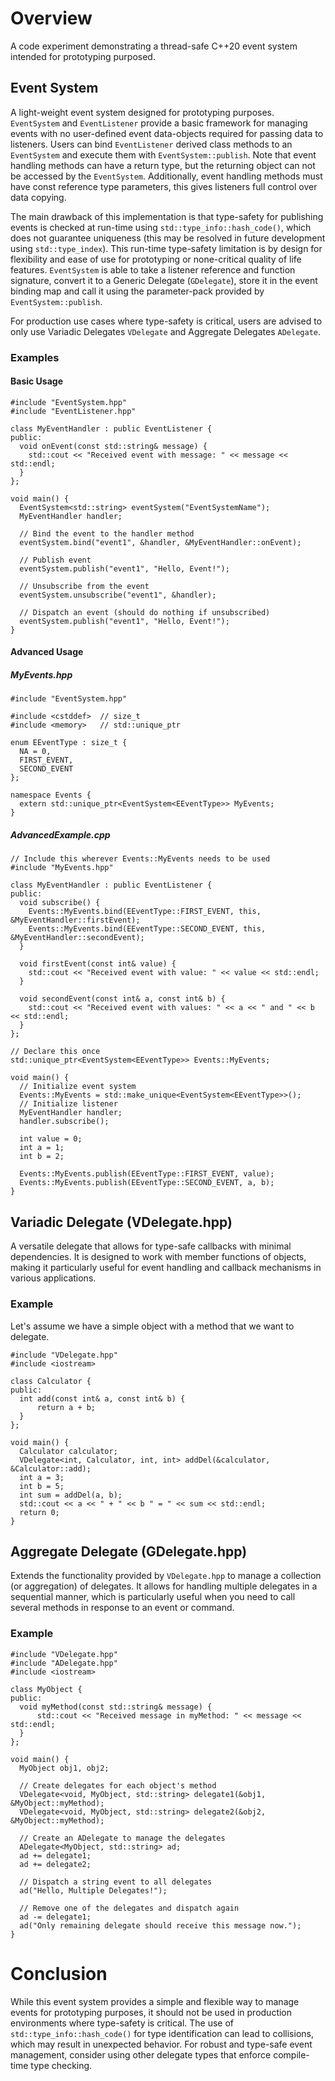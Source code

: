 # Overview
A code experiment demonstrating a thread-safe C++20 event system intended for prototyping purposed.
## Event System
A light-weight event system designed for prototyping purposes. `EventSystem` and `EventListener` provide a basic framework for managing events with no user-defined event data-objects required for passing data to listeners. Users can bind `EventListener` derived class methods to an `EventSystem` and execute them with `EventSystem::publish`. Note that event handling methods can have a return type, but the returning object can not be accessed by the `EventSystem`. Additionally, event handling methods must have const reference type parameters, this gives listeners full control over data copying.

The main drawback of this implementation is that type-safety for publishing events is checked at run-time using `std::type_info::hash_code()`, which does not guarantee uniqueness (this may be resolved in future development using `std::type_index`). This run-time type-safety limitation is by design for flexibility and ease of use for prototyping or none-critical quality of life features. `EventSystem` is able to take a listener reference and function signature, convert it to a Generic Delegate (`GDelegate`), store it in the event binding map and call it using the parameter-pack provided by `EventSystem::publish`.

For production use cases where type-safety is critical, users are advised to only use Variadic Delegates `VDelegate` and Aggregate Delegates `ADelegate`.
### Examples
#### Basic Usage
```
#include "EventSystem.hpp"
#include "EventListener.hpp"

class MyEventHandler : public EventListener {
public:
  void onEvent(const std::string& message) {
    std::cout << "Received event with message: " << message << std::endl;
  }
};

void main() {
  EventSystem<std::string> eventSystem("EventSystemName");
  MyEventHandler handler;

  // Bind the event to the handler method
  eventSystem.bind("event1", &handler, &MyEventHandler::onEvent);

  // Publish event
  eventSystem.publish("event1", "Hello, Event!");

  // Unsubscribe from the event
  eventSystem.unsubscribe("event1", &handler);

  // Dispatch an event (should do nothing if unsubscribed)
  eventSystem.publish("event1", "Hello, Event!");
}
```
#### Advanced Usage
##### MyEvents.hpp
```
#include "EventSystem.hpp"

#include <cstddef>  // size_t
#include <memory>   // std::unique_ptr

enum EEventType : size_t {
  NA = 0,
  FIRST_EVENT,
  SECOND_EVENT
};

namespace Events {
  extern std::unique_ptr<EventSystem<EEventType>> MyEvents;
}
```
##### AdvancedExample.cpp
```
// Include this wherever Events::MyEvents needs to be used
#include "MyEvents.hpp"

class MyEventHandler : public EventListener {
public:
  void subscribe() {
    Events::MyEvents.bind(EEventType::FIRST_EVENT, this, &MyEventHandler::firstEvent);
    Events::MyEvents.bind(EEventType::SECOND_EVENT, this, &MyEventHandler::secondEvent);
  }

  void firstEvent(const int& value) {
    std::cout << "Received event with value: " << value << std::endl;
  }

  void secondEvent(const int& a, const int& b) {
    std::cout << "Received event with values: " << a << " and " << b << std::endl;
  }
};

// Declare this once
std::unique_ptr<EventSystem<EEventType>> Events::MyEvents;

void main() {
  // Initialize event system
  Events::MyEvents = std::make_unique<EventSystem<EEventType>>();
  // Initialize listener
  MyEventHandler handler;
  handler.subscribe();

  int value = 0;
  int a = 1;
  int b = 2;

  Events::MyEvents.publish(EEventType::FIRST_EVENT, value);
  Events::MyEvents.publish(EEventType::SECOND_EVENT, a, b);
}
```
## Variadic Delegate (VDelegate.hpp)
A versatile delegate that allows for type-safe callbacks with minimal dependencies. It is designed to work with member functions of objects, making it particularly useful for event handling and callback mechanisms in various applications.
### Example
Let's assume we have a simple object with a method that we want to delegate.
```
#include "VDelegate.hpp"
#include <iostream>

class Calculator {
public:
  int add(const int& a, const int& b) {
      return a + b;
  }
};

void main() {
  Calculator calculator;
  VDelegate<int, Calculator, int, int> addDel(&calculator, &Calculator::add);
  int a = 3;
  int b = 5;
  int sum = addDel(a, b);
  std::cout << a << " + " << b " = " << sum << std::endl; 
  return 0;
}
```
## Aggregate Delegate (GDelegate.hpp)
Extends the functionality provided by `VDelegate.hpp` to manage a collection (or aggregation) of delegates. It allows for handling multiple delegates in a sequential manner, which is particularly useful when you need to call several methods in response to an event or command.
### Example
```
#include "VDelegate.hpp"
#include "ADelegate.hpp"
#include <iostream>

class MyObject {
public:
  void myMethod(const std::string& message) {
      std::cout << "Received message in myMethod: " << message << std::endl;
  }
};

void main() {
  MyObject obj1, obj2;

  // Create delegates for each object's method
  VDelegate<void, MyObject, std::string> delegate1(&obj1, &MyObject::myMethod);
  VDelegate<void, MyObject, std::string> delegate2(&obj2, &MyObject::myMethod);

  // Create an ADelegate to manage the delegates
  ADelegate<MyObject, std::string> ad;
  ad += delegate1;
  ad += delegate2;

  // Dispatch a string event to all delegates
  ad("Hello, Multiple Delegates!");

  // Remove one of the delegates and dispatch again
  ad -= delegate1;
  ad("Only remaining delegate should receive this message now.");
}
```
# Conclusion
While this event system provides a simple and flexible way to manage events for prototyping purposes, it should not be used in production environments where type-safety is critical. The use of `std::type_info::hash_code()` for type identification can lead to collisions, which may result in unexpected behavior. For robust and type-safe event management, consider using other delegate types that enforce compile-time type checking.
